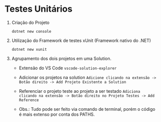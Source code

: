 # Testes Unitários

1. Criação do Projeto

    ```dotnet new console```

2. Utilização do Framework de testes xUnit (Framework nativo do .NET)

    ```dotnet new xunit```

3. Agrupamento dos dois projetos em uma Solution.

    - Extensão do VS Code
    ```vscode-solution-explorer```
    - Adicionar os projetos na solution
    ```Adicione clicando na extensão -> Botão direito -> Add Projeto Existente a Solution```
    - Referenciar o projeto teste ao projeto a ser testado
    ```Adiciona clicando na extensão -> Botão direito no Projeto Testes -> Add Reference```
    
    - Obs.: Tudo pode ser feito via comando de terminal, porém o código é mais extenso por conta dos PATHS.

<!-- Teste Integração Jira -->